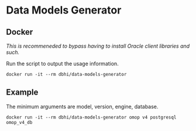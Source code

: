 # Data Models Generator

## Docker

*This is recommeneded to bypass having to install Oracle client libraries and such.*

Run the script to output the usage information.

```
docker run -it --rm dbhi/data-models-generator
```

## Example

The minimum arguments are model, version, engine, database.

```
docker run -it --rm dbhi/data-models-generator omop v4 postgresql omop_v4_db
```
